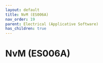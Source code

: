 ```yaml
---
layout: default
title: NvM (ES006A)
nav_order: 19
parent: Electrical (Applicative Software)
has_children: true
---
```

# NvM (ES006A)
